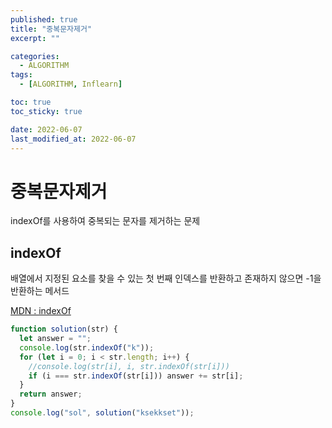```yaml
---
published: true
title: "중복문자제거"
excerpt: ""

categories:
  - ALGORITHM
tags:
  - [ALGORITHM, Inflearn]

toc: true
toc_sticky: true

date: 2022-06-07
last_modified_at: 2022-06-07
---
```


# 중복문자제거

indexOf를 사용하여 중복되는 문자를 제거하는 문제

## indexOf

배열에서 지정된 요소를 찾을 수 있는 첫 번째 인덱스를 반환하고 존재하지 않으면 -1을 반환하는 메서드

[MDN : indexOf](https://developer.mozilla.org/ko/docs/Web/JavaScript/Reference/Global_Objects/Array/indexOf)

```javascript
function solution(str) {
  let answer = "";
  console.log(str.indexOf("k"));
  for (let i = 0; i < str.length; i++) {
    //console.log(str[i], i, str.indexOf(str[i]))
    if (i === str.indexOf(str[i])) answer += str[i];
  }
  return answer;
}
console.log("sol", solution("ksekkset"));
```
